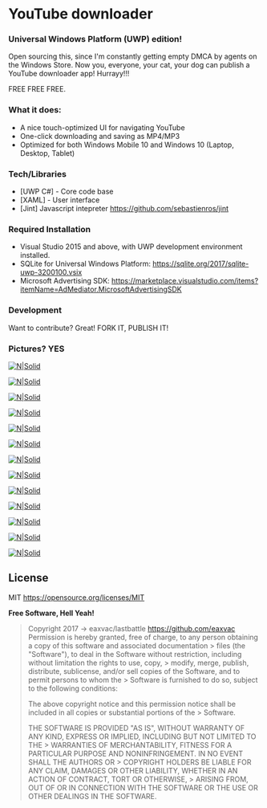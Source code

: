 # YouTube downloader 
### Universal Windows Platform (UWP) edition!
Open sourcing this, since I'm constantly getting empty DMCA by agents on the Windows Store. 
Now you, everyone, your cat, your dog can publish a YouTube downloader app! Hurrayy!!!

FREE FREE FREE.

### What it does:
 - A nice touch-optimized UI for navigating YouTube 
 - One-click downloading and saving as MP4/MP3
 - Optimized for both Windows Mobile 10 and Windows 10 (Laptop, Desktop, Tablet)




### Tech/Libraries
* [UWP C#] - Core code base
* [XAML] - User interface
* [Jint] Javascript intepreter https://github.com/sebastienros/jint

### Required Installation
* Visual Studio 2015 and above, with UWP development environment installed.
* SQLite for Universal Windows Platform: https://sqlite.org/2017/sqlite-uwp-3200100.vsix
* Microsoft Advertising SDK: https://marketplace.visualstudio.com/items?itemName=AdMediator.MicrosoftAdvertisingSDK

### Development
Want to contribute? Great! FORK IT, PUBLISH IT!

### Pictures? YES
[![N|Solid](http://i.imgur.com/3EDvggs.jpg)]()

[![N|Solid](http://i.imgur.com/CjMnnsE.jpg)]()

[![N|Solid](http://i.imgur.com/ihgv7Gg.jpg)]()

[![N|Solid](http://i.imgur.com/7T2IKbP.jpg)]()

[![N|Solid](http://i.imgur.com/I3Wgacl.jpg)]()

[![N|Solid](http://i.imgur.com/7SFvtWZ.jpg)]()

[![N|Solid](http://i.imgur.com/hwJAn49.jpg)]()

[![N|Solid](http://i.imgur.com/3ZVlrw2.jpg)]()

[![N|Solid](http://i.imgur.com/xjzAtvi.jpg)]()

[![N|Solid](http://i.imgur.com/8oxM0rL.jpg)]()

[![N|Solid](http://i.imgur.com/jgMusf5.jpg)]()

[![N|Solid](http://i.imgur.com/KrAYZ2o.png)]()

[![N|Solid](http://i.imgur.com/0XlMIZS.jpg)]()

License
----
MIT
https://opensource.org/licenses/MIT

**Free Software, Hell Yeah!**

> Copyright 2017 -> eaxvac/lastbattle https://github.com/eaxvac
> Permission is hereby granted, free of charge, to any person obtaining a copy of this software and associated documentation > files (the "Software"), to deal in the Software without restriction, including without limitation the rights to use, copy, > modify, merge, publish, distribute, sublicense, and/or sell copies of the Software, and to permit persons to whom the > Software is furnished to do so, subject to the following conditions:
> 
> The above copyright notice and this permission notice shall be included in all copies or substantial portions of the > Software.
> 
> THE SOFTWARE IS PROVIDED "AS IS", WITHOUT WARRANTY OF ANY KIND, EXPRESS OR IMPLIED, INCLUDING BUT NOT LIMITED TO THE > WARRANTIES OF MERCHANTABILITY, FITNESS FOR A PARTICULAR PURPOSE AND NONINFRINGEMENT. IN NO EVENT SHALL THE AUTHORS OR > COPYRIGHT HOLDERS BE LIABLE FOR ANY CLAIM, DAMAGES OR OTHER LIABILITY, WHETHER IN AN ACTION OF CONTRACT, TORT OR OTHERWISE, > ARISING FROM, OUT OF OR IN CONNECTION WITH THE SOFTWARE OR THE USE OR OTHER DEALINGS IN THE SOFTWARE.